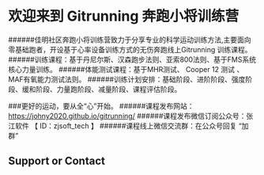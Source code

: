 # 欢迎来到 Gitrunning 奔跑小将训练营
######佳明社区奔跑小将训练营致力于分享专业的科学运动训练方法,主要面向零基础跑者，开设基于心率设备训练方式的无伤奔跑线上Gitrunning 训练课程。
######训练课程：基于丹尼尔斯、汉森跑步法则、亚索800法则、基于FMS系统核心力量训练。
######体能测试课程：基于MHR测试、 Cooper 12 测试 、MAF有氧能力测试法则。
######训练计划安排：基础阶段、进阶阶段、强度阶段、缓和阶段、力量跑阶段、减量阶段、课程评估阶段。

###更好的运动，要从全“心”开始。
######课程发布网站：https://johny2020.github.io/gitrunning/
######课程发布微信订阅公众号：张江软件 【 ID：zjsoft_tech 】
######课程线上微信交流群：在公众号回复 “加群”
## Support or Contact
